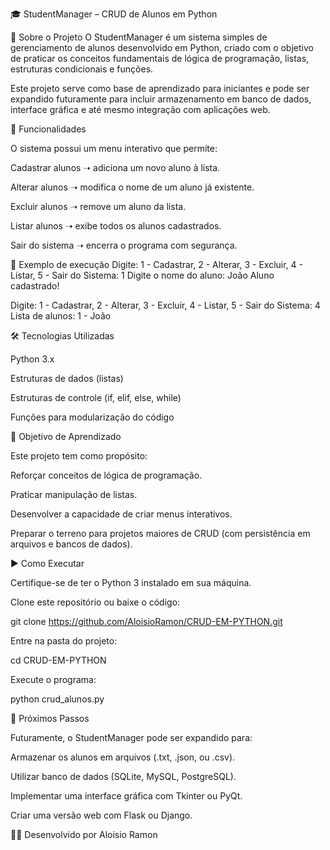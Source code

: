 🎓 StudentManager – CRUD de Alunos em Python

📌 Sobre o Projeto
O StudentManager é um sistema simples de gerenciamento de alunos desenvolvido em Python, criado com o objetivo de praticar os conceitos fundamentais de lógica de programação, listas, estruturas condicionais e funções.

Este projeto serve como base de aprendizado para iniciantes e pode ser expandido futuramente para incluir armazenamento em banco de dados, interface gráfica e até mesmo integração com aplicações web.

🚀 Funcionalidades

O sistema possui um menu interativo que permite:

Cadastrar alunos ➝ adiciona um novo aluno à lista.

Alterar alunos ➝ modifica o nome de um aluno já existente.

Excluir alunos ➝ remove um aluno da lista.

Listar alunos ➝ exibe todos os alunos cadastrados.

Sair do sistema ➝ encerra o programa com segurança.

📌 Exemplo de execução
Digite: 1 - Cadastrar, 2 - Alterar, 3 - Excluir, 4 - Listar, 5 - Sair do Sistema: 1
Digite o nome do aluno: João
Aluno cadastrado!

Digite: 1 - Cadastrar, 2 - Alterar, 3 - Excluir, 4 - Listar, 5 - Sair do Sistema: 4
Lista de alunos:
1 - João

🛠️ Tecnologias Utilizadas

Python 3.x

Estruturas de dados (listas)

Estruturas de controle (if, elif, else, while)

Funções para modularização do código

🎯 Objetivo de Aprendizado

Este projeto tem como propósito:

Reforçar conceitos de lógica de programação.

Praticar manipulação de listas.

Desenvolver a capacidade de criar menus interativos.

Preparar o terreno para projetos maiores de CRUD (com persistência em arquivos e bancos de dados).

▶️ Como Executar

Certifique-se de ter o Python 3 instalado em sua máquina.

Clone este repositório ou baixe o código:

git clone https://github.com/AloisioRamon/CRUD-EM-PYTHON.git


Entre na pasta do projeto:

cd CRUD-EM-PYTHON


Execute o programa:

python crud_alunos.py

📖 Próximos Passos

Futuramente, o StudentManager pode ser expandido para:

Armazenar os alunos em arquivos (.txt, .json, ou .csv).

Utilizar banco de dados (SQLite, MySQL, PostgreSQL).

Implementar uma interface gráfica com Tkinter ou PyQt.

Criar uma versão web com Flask ou Django.

👨‍💻 Desenvolvido por Aloisio Ramon
